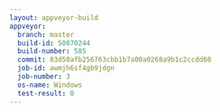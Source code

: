```yaml
---
layout: appveyor-build
appveyor:
  branch: master
  build-id: 50070244
  build-number: 585
  commit: 83d50afb256763cbb1b7a00a0268a9b1c2ccdd68
  job-id: awmjh6sf4gb9jdgn
  job-number: 3
  os-name: Windows
  test-result: 0
---
```

